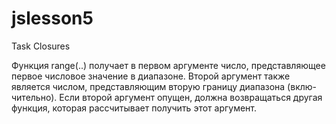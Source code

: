 # jslesson5
Task Closures

Функция range(..) получает в первом аргументе
число, представляющее первое числовое значение
в диапазоне. Второй аргумент также является числом,
представляющим вторую границу диапазона (вклю-
чительно). Если второй аргумент опущен, должна
возвращаться другая функция, которая рассчитывает
получить этот аргумент.